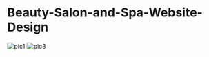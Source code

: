 # Beauty-Salon-and-Spa-Website-Design
![pic1](https://github.com/amritapal30/Beauty-Salon-and-Spa-Website-Design/assets/145271835/73fac446-a4f1-488b-8248-4bf9fdd746fc)
![pic3](https://github.com/amritapal30/Beauty-Salon-and-Spa-Website-Design/assets/145271835/a5f53c3b-4ef5-4aa2-a8b1-01c4cca50f97)


